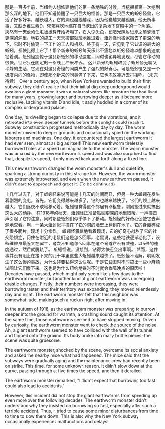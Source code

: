 

那是一百多年前，当纽约人想修建他们的第一条地铁的时候，当挖掘机第一次挖到那么深的地下，他们不知道惊醒了一只巨大的怪兽。那是一只巨大的蚯蚓怪兽，它活了好多好年，越长越大，它的洞也越挖越深，因为他也越来越孤僻。他无所事事，又缺乏维生素D，郁郁寡欢地缩在自己挖出的复杂地下宫殿中的一个角落。
突然有一天他的住宅被振得开始坍塌了，它大惊失色，在阳光照射进来之前躲进了更深的洞里。地铁的施工一天天按部就班地推进着。蚯蚓怪也搬家搬去了更深的地下，它时不时偷窥一下工作的工人和机器。终于有一天，它见到了它认识的最大的蚯蚓，都快比得上它了！那个新来的蚯蚓每天乐此不疲地以蚯蚓怪难以想象的速度钻着洞。蚯蚓怪震惊于这只新蚯蚓的移动速度，同时也诧异地发现，尽管它移动的很快，但它只在固定的一条线上冲来冲去。
这只新来的蚯蚓改变了蚯蚓怪无聊又平静的生活，它现在对这只奇怪的同类产生了强烈的好奇心。可是蚯蚓怪又是一个极度内向的怪物，即使那个新来的同类停了下来，它也不敢凑近去打招呼。（未完待续）
Over a century ago, when New Yorkers wanted to build their first subway, they didn't realize that their initial dig deep underground would awaken a giant monster. It was a colossal worm-like creature that had lived for many years, growing larger and burrowing deeper as it became more reclusive. Lacking vitamin D and idle, it sadly huddled in a corner of its complex underground palace.

One day, its dwelling began to collapse due to the vibrations, and it retreated into even deeper tunnels before the sunlight could reach it. Subway construction progressed methodically day by day. The worm monster moved to deeper grounds and occasionally spied on the working laborers and machines. One day, it encountered the largest earthworm it had ever seen, almost as big as itself! This new earthworm tirelessly burrowed holes at a speed unimaginable to the monster. The worm monster was amazed by the new earthworm’s speed and was also surprised to find that, despite its speed, it only moved back and forth along a fixed line.

This new earthworm changed the worm monster's dull and quiet life, sparking a strong curiosity in this strange kin. However, the worm monster was extremely introverted, and even when the new earthworm paused, it didn’t dare to approach and greet it. (To be continued)



十几年过去了，对于蚯蚓怪来说可能是十几天的时间而已，但另一种大蚯蚓在发生着剧烈的变化。首先，它们变得越来越多了，钻的也越来越快了，它们的领土越来越大，它们昼夜不歇地移动着。蚯蚓怪觉得这个邻居有点粗鲁，刚刚搬过来就搞出这么大的动静。
在1918年的秋天，蚯蚓怪正准备钻回更深的地里取暖，一声撞击声引起了它的注意。同时那些蚯蚓们似乎停下了移动。蚯蚓怪的好奇心促使它去声源地查看。啊，一条大蚯蚓似乎撞在了它的洞的墙壁上翻到在地了。它的身躯碎成了很多脆片，现场十分惨烈。
蚯蚓怪震惊地看着现场，它的好奇心战胜了它的社交恐惧症，问住在附近的老鼠们这是怎么回事。老鼠说，这些地铁逐渐老化了，设备维修员最近又在罢工，这次不知道怎么回事在这个弯道它没有减速，以5倍的速度通过，然后就脱轨了。
蚯蚓怪说，没想到，钻得太快还会出事啊。
然而，这件事并没有阻止在接下来的几十年里这些大蚯蚓越来越快了。蚯蚓怪不理解，明明发生了这么惨的事故，为什么非要钻得这么快呢。于是它试图时不时搞出一些小麻烦试图让它们慢下来。这也是为什么纽约地铁时不时就会故障晚点的原因啦！
Decades have passed, which might only seem like a few days to the earthworm monster, but another kind of giant earthworm was undergoing drastic changes. Firstly, their numbers were increasing, they were burrowing faster, and their territory was expanding; they moved relentlessly day and night. The earthworm monster felt that this neighbor was somewhat rude, making such a ruckus right after moving in.

In the autumn of 1918, as the earthworm monster was preparing to burrow deeper into the ground for warmth, a crashing sound caught its attention. At the same time, those earthworms seemed to have stopped moving. Driven by curiosity, the earthworm monster went to check the source of the noise. Ah, a giant earthworm seemed to have collided with the wall of its tunnel and flipped onto the ground. Its body broke into many brittle pieces; the scene was quite gruesome.

The earthworm monster, shocked by the scene, overcame its social anxiety and asked the nearby mice what had happened. The mice said that the subways were gradually aging and the maintenance crew had recently been on strike. This time, for some unknown reason, it didn't slow down at the curve, passing through at five times the speed, and then it derailed.

The earthworm monster remarked, "I didn't expect that burrowing too fast could also lead to accidents."

However, this incident did not stop the giant earthworms from speeding up even more over the following decades. The earthworm monster didn't understand why they insisted on burrowing so fast, especially after such a terrible accident. Thus, it tried to cause some minor disturbances from time to time to slow them down. This is also why the New York subway occasionally experiences malfunctions and delays!






